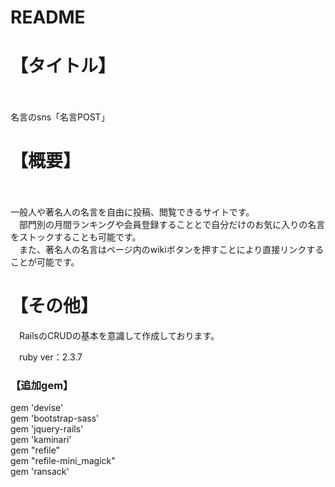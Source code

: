 # README

<h1>【タイトル】</h1>
　<p>名言のsns「名言POST」</p>

<h1>【概要】</h1>
　<p>一般人や著名人の名言を自由に投稿、閲覧できるサイトです。<br>
　部門別の月間ランキングや会員登録することとで自分だけのお気に入りの名言をストックすることも可能です。</br>
　また、著名人の名言はページ内のwikiボタンを押すことにより直接リンクすることが可能です。</p>

<h1>【その他】</h1>
<p>　RailsのCRUDの基本を意識して作成しております。</p>
 
<p>　ruby ver：2.3.7</p>

<h3>【追加gem】</h3>
	<p>gem 'devise'<br>
	gem 'bootstrap-sass'<br>
	gem 'jquery-rails'<br>
	gem 'kaminari'<br>
	gem "refile"<br>
	gem "refile-mini_magick"<br>
	gem 'ransack'<br></p>
